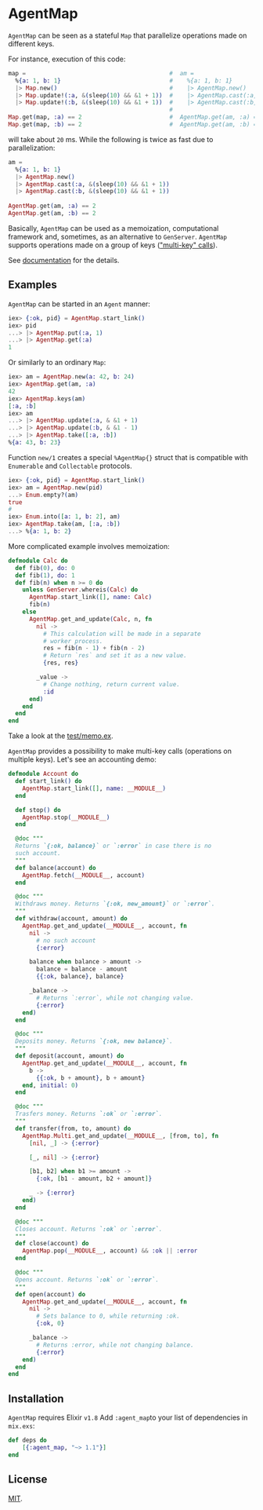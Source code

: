 # AgentMap

`AgentMap` can be seen as a stateful `Map` that parallelize operations made on
different keys.

For instance, execution of this code:

```elixir
map =                                         #  am =
  %{a: 1, b: 1}                               #    %{a: 1, b: 1}
  |> Map.new()                                #    |> AgentMap.new()
  |> Map.update!(:a, &(sleep(10) && &1 + 1))  #    |> AgentMap.cast(:a, …)
  |> Map.update!(:b, &(sleep(10) && &1 + 1))  #    |> AgentMap.cast(:b, …)
                                              #
Map.get(map, :a) == 2                         #  AgentMap.get(am, :a) == 2
Map.get(map, :b) == 2                         #  AgentMap.get(am, :b) == 2
```

will take about `20` ms. While the following is twice as fast due to
parallelization:

```elixir
am =
  %{a: 1, b: 1}
  |> AgentMap.new()
  |> AgentMap.cast(:a, &(sleep(10) && &1 + 1))
  |> AgentMap.cast(:b, &(sleep(10) && &1 + 1))
                          
AgentMap.get(am, :a) == 2 
AgentMap.get(am, :b) == 2 
```

Basically, `AgentMap` can be used as a memoization, computational framework and,
sometimes, as an alternative to `GenServer`. `AgentMap` supports operations made
on a group of keys (["multi-key" calls](AgentMap.Multi.html)).

See [documentation](https://hexdocs.pm/agent_map) for the details.

## Examples

`AgentMap` can be started in an `Agent` manner:

```elixir
iex> {:ok, pid} = AgentMap.start_link()
iex> pid
...> |> AgentMap.put(:a, 1)
...> |> AgentMap.get(:a)
1
```

Or similarly to an ordinary `Map`:

```elixir
iex> am = AgentMap.new(a: 42, b: 24)
iex> AgentMap.get(am, :a)
42
iex> AgentMap.keys(am)
[:a, :b]
iex> am
...> |> AgentMap.update(:a, & &1 + 1)
...> |> AgentMap.update(:b, & &1 - 1)
...> |> AgentMap.take([:a, :b])
%{a: 43, b: 23}
```

Function `new/1` creates a special `%AgentMap{}` struct that is compatible with
`Enumerable` and `Collectable` protocols.

```elixir
iex> {:ok, pid} = AgentMap.start_link()
iex> am = AgentMap.new(pid)
...> Enum.empty?(am)
true
#
iex> Enum.into([a: 1, b: 2], am)
iex> AgentMap.take(am, [:a, :b])
...> %{a: 1, b: 2}
```

More complicated example involves memoization:

```elixir
defmodule Calc do
  def fib(0), do: 0
  def fib(1), do: 1
  def fib(n) when n >= 0 do
    unless GenServer.whereis(Calc) do
      AgentMap.start_link([], name: Calc)
      fib(n)
    else
      AgentMap.get_and_update(Calc, n, fn
        nil ->
          # This calculation will be made in a separate
          # worker process.
          res = fib(n - 1) + fib(n - 2)
          # Return `res` and set it as a new value.
          {res, res}

        _value ->
          # Change nothing, return current value.
          :id
      end)
    end
  end
end
```

Take a look at the
[test/memo.ex](https://github.com/zergera/agent_map/blob/master/test/memo.ex).

`AgentMap` provides a possibility to make multi-key calls (operations on
multiple keys). Let's see an accounting demo:

```elixir
defmodule Account do
  def start_link() do
    AgentMap.start_link([], name: __MODULE__)
  end

  def stop() do
    AgentMap.stop(__MODULE__)
  end

  @doc """
  Returns `{:ok, balance}` or `:error` in case there is no
  such account.
  """
  def balance(account) do
    AgentMap.fetch(__MODULE__, account)
  end

  @doc """
  Withdraws money. Returns `{:ok, new_amount}` or `:error`.
  """
  def withdraw(account, amount) do
    AgentMap.get_and_update(__MODULE__, account, fn
      nil ->
        # no such account
        {:error}

      balance when balance > amount ->
        balance = balance - amount
        {{:ok, balance}, balance}

      _balance ->
        # Returns `:error`, while not changing value.
        {:error}
    end)
  end

  @doc """
  Deposits money. Returns `{:ok, new balance}`.
  """
  def deposit(account, amount) do
    AgentMap.get_and_update(__MODULE__, account, fn
      b ->
        {{:ok, b + amount}, b + amount}
    end, initial: 0)
  end

  @doc """
  Trasfers money. Returns `:ok` or `:error`.
  """
  def transfer(from, to, amount) do
    AgentMap.Multi.get_and_update(__MODULE__, [from, to], fn
      [nil, _] -> {:error}

      [_, nil] -> {:error}

      [b1, b2] when b1 >= amount ->
        {:ok, [b1 - amount, b2 + amount]}

      _ -> {:error}
    end)
  end

  @doc """
  Closes account. Returns `:ok` or `:error`.
  """
  def close(account) do
    AgentMap.pop(__MODULE__, account) && :ok || :error
  end

  @doc """
  Opens account. Returns `:ok` or `:error`.
  """
  def open(account) do
    AgentMap.get_and_update(__MODULE__, account, fn
      nil ->
        # Sets balance to 0, while returning :ok.
        {:ok, 0}

      _balance ->
        # Returns :error, while not changing balance.
        {:error}
    end)
  end
end
```

## Installation

`AgentMap` requires Elixir `v1.8` Add `:agent_map`to your list of dependencies
in `mix.exs`:

```elixir
def deps do
    [{:agent_map, "~> 1.1"}]
end
```

## License

[MIT](https://github.com/zergera/agent_map/blob/dev/LICENSE).
